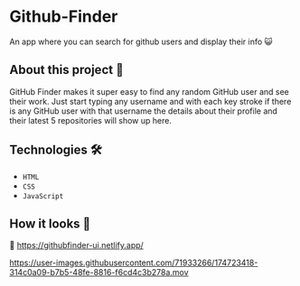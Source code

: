 # Github-Finder
An app where you can search for  github users and display their info 😺

## About this project 🚀
GitHub Finder makes it super easy to find any random GitHub user and see their work. Just start typing any username and with each key stroke if there is any GitHub user with that username the details about their profile and their latest 5 repositories will show up here.

## Technologies 🛠️
* `HTML`
* `CSS`
* `JavaScript`

## How it looks 🎥

🔗 https://githubfinder-ui.netlify.app/ 




https://user-images.githubusercontent.com/71933266/174723418-314c0a09-b7b5-48fe-8816-f6cd4c3b278a.mov

